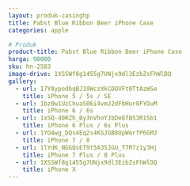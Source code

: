 ```yaml
---
layout: produk-casinghp
title: Pabst Blue Ribbon Beer iPhone Case
categories: apple

# Produk
product-title: Pabst Blue Ribbon Beer iPhone Case
harga: 90000
sku: hn-2583
image-drive: 1XSSWf8g1455g7UNjx9dl3EzbZsFhWlDQ
gallery:
  - url: 17Y8ypodbqBJ19WczXkCDOVFt0TtAzWSe
    title: iPhone 5 / 5s / SE
  - url: 1bz0w1UzChuaS06i4vmJ2dFbHur0FYDuM
    title: iPhone 6 / 6s
  - url: 1xSQ-d0RZh_By3nVhoYJbDeEfB53R15b1
    title: iPhone 6 Plus / 6s Plus
  - url: 1YO4wg_DQs4Eq2s4KGJGB8UpWerfP6GMJ
    title: iPhone 7 / 8
  - url: 1lYdK_NGGQsET9t5A3SJGU_T7R7z1y3Hj
    title: iPhone 7 Plus / 8 Plus
  - url: 1XSSWf8g1455g7UNjx9dl3EzbZsFhWlDQ
    title: iPhone X
---
```

